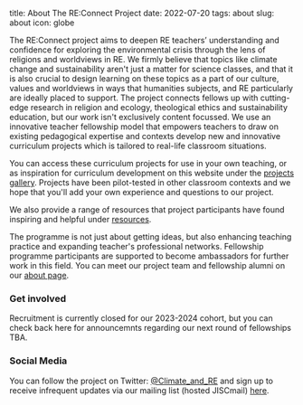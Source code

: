 title: About The RE:Connect Project
date: 2022-07-20
tags: about
slug: about
icon: globe


The RE:Connect project aims to deepen RE teachers’ understanding and confidence for exploring the environmental crisis through the lens of religions and worldviews in RE. We firmly believe that topics like climate change and sustainability aren't just a matter for science classes, and that it is also crucial to design learning on these topics as a part of our culture, values and worldviews in ways that humanities subjects, and RE particularly are ideally placed to support. The project connects fellows up with cutting-edge research in religion and ecology, theological ethics and sustainability education, but our work isn't exclusively content focussed. We use an innovative teacher fellowship model that empowers teachers to draw on existing pedagogical expertise and contexts develop new and innovative curriculum projects which is tailored to real-life classroom situations. 

You can access these curriculum projects for use in your own teaching, or as inspiration for curriculum development on this website under the [projects gallery](https://bear-rsg.github.io/reconnect/projects_gallery.html). Projects have been pilot-tested in other classroom contexts and we hope that you'll add your own experience and questions to our project.

We also provide a range of resources that project participants have found inspiring and helpful under [resources](https://bear-rsg.github.io/reconnect/resources.html). 

The programme is not just about getting ideas, but also enhancing teaching practice and expanding teacher's professional networks. Fellowship programme participants are supported to become ambassadors for further work in this field. You can meet our project team and fellowship alumni on our [about page](https://bear-rsg.github.io/reconnect/about.html).


### Get involved

Recruitment is currently closed for our 2023-2024 cohort, but you can check back here for announcemnts regarding our next round of fellowships TBA.

### Social Media

You can follow the project on Twitter: [@Climate_and_RE](https://twitter.com/Climate_and_RE) and sign up to receive infrequent updates via our mailing list (hosted JISCmail) <a href="https://www.jiscmail.ac.uk/cgi-bin/webadmin?SUBED1=RE-CONNECT&A=1">here</a>.